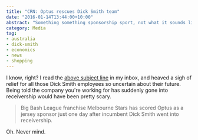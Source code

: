 ```yaml
---
title: "CRN: Optus rescues Dick Smith team"
date: "2016-01-14T13:44:00+10:00"
abstract: "Something something sponsorship sport, not what it sounds like"
category: Media
tag:
- australia
- dick-smith
- economics
- news
- shopping
---
```

I know, right? I read the [above subject line] in my inbox, and heaved a sigh of relief for all those Dick Smith employees so uncertain about their future. Being told the company you're working for has suddenly gone into receivership would have been pretty scary.

> Big Bash League franchise Melbourne Stars has scored Optus as a jersey sponsor just one day after incumbent Dick Smith went into receivership.

Oh. Never mind.

[above subject line]: http://www.crn.com.au/News/413342,optus-rescues-melbourne-stars-after-dick-smith-exit.aspx

